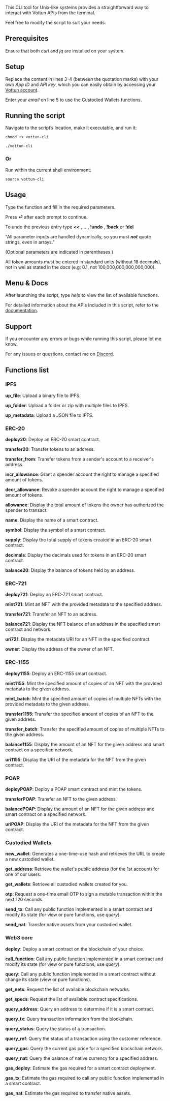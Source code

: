 This CLI tool for Unix-like systems provides a straightforward way to interact with Vottun APIs from the terminal.

Feel free to modify the script to suit your needs.

## Prerequisites

Ensure that both _curl_ and _jq_ are installed on your system.

## Setup

Replace the content in lines 3-4 (between the quotation marks) with your own _App ID_ and _API key_, which you can easily obtain by accessing your [Vottun account](https://app.vottun.io/).

Enter your _email_ on line 5 to use the Custodied Wallets functions.

## Running the script

Navigate to the script’s location, make it executable, and run it:

```
chmod +x vottun-cli

./vottun-cli
```

### Or

Run within the current shell environment:

```
source vottun-cli
```

## Usage

Type the function and fill in the required parameters.

Press __⏎__ after each prompt to continue.

To undo the previous entry type __<<__ , __..__ , __!undo__ , __!back__ or __!del__

"All parameter inputs are handled dynamically, so you must ***not*** quote strings, even in arrays."

(Optional parameters are indicated in parentheses.)

All token amounts must be entered in standard units (without 18 decimals), not in wei as stated in the docs (e.g: 0.1, not 100,000,000,000,000,000).

## Menu & Docs

After launching the script, type _help_ to view the list of available functions.

For detailed information about the APIs included in this script, refer to the [documentation](https://docs.vottun.io/).

## Support

If you encounter any errors or bugs while running this script, please let me know.

For any issues or questions, contact me on [Discord](https://discord.com/users/1206334838093643817).

## Functions list

### IPFS

__up_file__: Upload a binary file to IPFS.

__up_folder__: Upload a folder or zip with multiple files to IPFS.

__up_metadata__: Upload a JSON file to IPFS.

### ERC-20

__deploy20__: Deploy an ERC-20 smart contract.

__transfer20__: Transfer tokens to an address.

__transfer_from__: Transfer tokens from a sender's account to a receiver's address.

__incr_allowance__: Grant a spender account the right to manage a specified amount of tokens.

__decr_allowance__: Revoke a spender account the right to manage a specified amount of tokens.

__allowance__: Display the total amount of tokens the owner has authorized the spender to transact.

__name__: Display the name of a smart contract.

__symbol__: Display the symbol of a smart contract.

__supply__: Display the total supply of tokens created in an ERC-20 smart contract.

__decimals__: Display the decimals used for tokens in an ERC-20 smart contract.

__balance20__: Display the balance of tokens held by an address.

### ERC-721

__deploy721__: Deploy an ERC-721 smart contract.

__mint721__: Mint an NFT with the provided metadata to the specified address.

__transfer721__: Transfer an NFT to an address.

__balance721__: Display the NFT balance of an address in the specified smart contract and network.

__uri721__: Display the metadata URI for an NFT in the specified contract.

__owner__: Display the address of the owner of an NFT.

### ERC-1155

__deploy1155__: Deploy an ERC-1155 smart contract.

__mint1155__: Mint the specified amount of copies of an NFT with the provided metadata to the given address.

__mint_batch__: Mint the specified amount of copies of multiple NFTs with the provided metadata to the given address.

__transfer1155__: Transfer the specified amount of copies of an NFT to the given address.

__transfer_batch__: Transfer the specified amount of copies of multiple NFTs to the given address.

__balance1155__: Display the amount of an NFT for the given address and smart contract on a specified network.

__uri1155__: Display the URI of the metadata for the NFT from the given contract.

### POAP

__deployPOAP__: Deploy a POAP smart contract and mint the tokens.

__transferPOAP__: Transfer an NFT to the given address.

__balancePOAP__: Display the amount of an NFT for the given address and smart contract on a specified network.

__uriPOAP__: Display the URI of the metadata for the NFT from the given contract.

### Custodied Wallets

__new_wallet__: Generates a one-time-use hash and retrieves the URL to create a new custodied wallet.

__get_address__: Retrieve the wallet's public address (for the 1st account) for one of our users.

__get_wallets__: Retrieve all custodied wallets created for you.

__otp__: Request a one-time email OTP to sign a mutable transaction within the next 120 seconds.

__send_tx__: Call any public function implemented in a smart contract and modify its state (for view or pure functions, use _query_).

__send_nat__: Transfer native assets from your custodied wallet.


### Web3 core

__deploy__: Deploy a smart contract on the blockchain of your choice.

__call_function__: Call any public function implemented in a smart contract and modify its state (for view or pure functions, use _query_).

__query__: Call any public function implemented in a smart contract without change its state (view or pure functions).

__get_nets__: Request the list of available blockchain networks.

__get_specs__: Request the list of available contract specifications.

__query_address__: Query an address to determine if it is a smart contract.

__query_tx__: Query transaction information from the blockchain.

__query_status__: Query the status of a transaction.

__query_ref__: Query the status of a transaction using the customer reference.

__query_gas__: Query the current gas price for a specified blockchain network.

__query_nat__: Query the balance of native currency for a specified address.

__gas_deploy__: Estimate the gas required for a smart contract deployment.

__gas_tx__: Estimate the gas required to call any public function implemented in a smart contract.

__gas_nat__: Estimate the gas required to transfer native assets.
